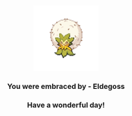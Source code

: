 <p align="center">
    <img src="https://raw.githubusercontent.com/PokeAPI/sprites/master/sprites/pokemon/830.png" width="150" height="150">
</p>
<h3 align="center">You were embraced by - <b>Eldegoss</b></h3>
<h3 align="center">Have a wonderful day!</h3>
